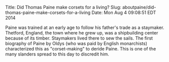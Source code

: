 Title: Did Thomas Paine make corsets for a living?
Slug: aboutpaine/did-thomas-paine-make-corsets-for-a-living
Date: Mon Aug  4 09:08:51 EDT 2014

   Paine was trained at an early age to follow his father's trade as a
   staymaker. Thetford, England, the town where he grew up, was a
   shipbuilding center because of its timber. Staymakers lived there to sew
   the sails. The first biography of Paine by Oldys (who was paid by English
   monarchists) characterized this as "corset-making" to deride Paine. This
   is one of the many slanders spread to this day to discredit him.
